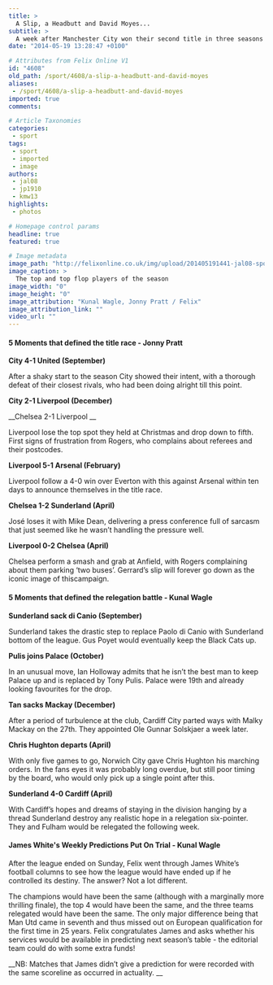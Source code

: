 ```yaml
---
title: >
  A Slip, a Headbutt and David Moyes...
subtitle: >
  A week after Manchester City won their second title in three seasons Kunal Wagle, Jonny Pratt and Football Columnist James White take a look at a Premier League season that really did have it all.
date: "2014-05-19 13:28:47 +0100"

# Attributes from Felix Online V1
id: "4608"
old_path: /sport/4608/a-slip-a-headbutt-and-david-moyes
aliases:
 - /sport/4608/a-slip-a-headbutt-and-david-moyes
imported: true
comments:

# Article Taxonomies
categories:
 - sport
tags:
 - sport
 - imported
 - image
authors:
 - jal08
 - jp1910
 - kmw13
highlights:
 - photos

# Homepage control params
headline: true
featured: true

# Image metadata
image_path: "http://felixonline.co.uk/img/upload/201405191441-jal08-sport_pitch_teams.png"
image_caption: >
  The top and top flop players of the season
image_width: "0"
image_height: "0"
image_attribution: "Kunal Wagle, Jonny Pratt / Felix"
image_attribution_link: ""
video_url: ""
---
```


#### 5 Moments that defined the title race - Jonny Pratt

__City 4-1 United (September)__

After a shaky start to the season City showed their intent, with a thorough defeat of their closest rivals, who had been doing alright till this point.

__City 2-1 Liverpool (December)__

__Chelsea 2-1 Liverpool __

Liverpool lose the top spot they held at Christmas and drop down to fifth. First signs of frustration from Rogers, who complains about referees and their postcodes.

__Liverpool 5-1 Arsenal (February)__

Liverpool follow a 4-0 win over Everton with this against Arsenal within ten days to announce themselves in the title race.

__Chelsea 1-2 Sunderland (April)__

José loses it with Mike Dean, delivering a press conference full of sarcasm that just seemed like he wasn’t handling the pressure well.

__Liverpool 0-2 Chelsea (April)__

Chelsea perform a smash and grab at Anfield, with Rogers complaining about them parking ‘two buses’. Gerrard’s slip will forever go down as the iconic image of thiscampaign.

#### 5 Moments that defined the relegation battle - Kunal Wagle

__Sunderland sack di Canio (September)__

Sunderland takes the drastic step to replace Paolo di Canio with Sunderland bottom of the league. Gus Poyet would eventually keep the Black Cats up.

__Pulis joins Palace (October)__

In an unusual move, Ian Holloway admits that he isn’t the best man to keep Palace up and is replaced by Tony Pulis. Palace were 19th and already looking favourites for the drop.

__Tan sacks Mackay (December)__

After a period of turbulence at the club, Cardiff City parted ways with Malky Mackay on the 27th. They appointed Ole Gunnar Solskjaer a week later.

__Chris Hughton departs (April)__

With only five games to go, Norwich City gave Chris Hughton his marching orders. In the fans eyes it was probably long overdue, but still poor timing by the board, who would only pick up a single point after this.

__Sunderland 4-0 Cardiff (April)__

With Cardiff’s hopes and dreams of staying in the division hanging by a thread Sunderland destroy any realistic hope in a relegation six-pointer. They and Fulham would be relegated the following week.

#### __James White's Weekly Predictions Put On Trial - Kunal Wagle__

After the league ended on Sunday, Felix went through James White’s football columns to see how the league would have ended up if he controlled its destiny. The answer? Not a lot different.

The champions would have been the same (although with a marginally more thrilling finale), the top 4 would have been the same, and the three teams relegated would have been the same. The only major difference being that Man Utd came in seventh and thus missed out on European qualification for the first time in 25 years. Felix congratulates James and asks whether his services would be available in predicting next season’s table - the editorial team could do with some extra funds!

__NB: Matches that James didn’t give a prediction for were recorded with the same scoreline as occurred in actuality. __
